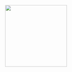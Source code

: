 <div id="header" align="center">
  <img src="https://avatars.mds.yandex.net/i?id=d8424dee09f9cc869b51f0676dd6aabc-5291580-images-thumbs&ref=rim&n=33&w=300&h=300" width="200"/>
</div>
